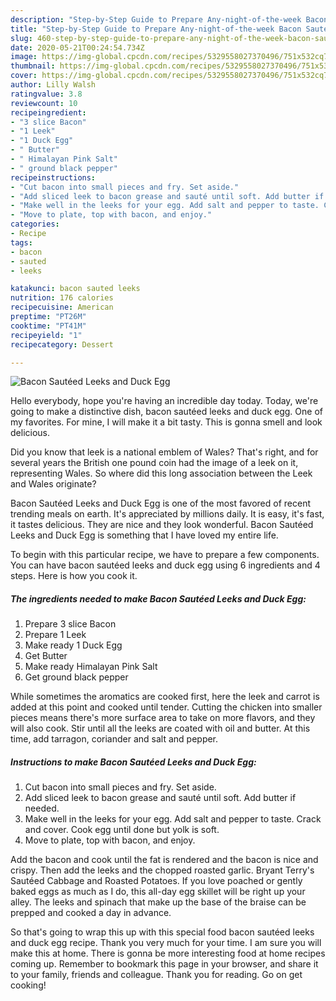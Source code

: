 ```yaml
---
description: "Step-by-Step Guide to Prepare Any-night-of-the-week Bacon Sautéed Leeks and Duck Egg"
title: "Step-by-Step Guide to Prepare Any-night-of-the-week Bacon Sautéed Leeks and Duck Egg"
slug: 460-step-by-step-guide-to-prepare-any-night-of-the-week-bacon-sauteed-leeks-and-duck-egg
date: 2020-05-21T00:24:54.734Z
image: https://img-global.cpcdn.com/recipes/5329558027370496/751x532cq70/bacon-sauteed-leeks-and-duck-egg-recipe-main-photo.jpg
thumbnail: https://img-global.cpcdn.com/recipes/5329558027370496/751x532cq70/bacon-sauteed-leeks-and-duck-egg-recipe-main-photo.jpg
cover: https://img-global.cpcdn.com/recipes/5329558027370496/751x532cq70/bacon-sauteed-leeks-and-duck-egg-recipe-main-photo.jpg
author: Lilly Walsh
ratingvalue: 3.8
reviewcount: 10
recipeingredient:
- "3 slice Bacon"
- "1 Leek"
- "1 Duck Egg"
- " Butter"
- " Himalayan Pink Salt"
- " ground black pepper"
recipeinstructions:
- "Cut bacon into small pieces and fry. Set aside."
- "Add sliced leek to bacon grease and sauté until soft. Add butter if needed."
- "Make well in the leeks for your egg. Add salt and pepper to taste. Crack and cover. Cook egg until done but yolk is soft."
- "Move to plate, top with bacon, and enjoy."
categories:
- Recipe
tags:
- bacon
- sauted
- leeks

katakunci: bacon sauted leeks 
nutrition: 176 calories
recipecuisine: American
preptime: "PT26M"
cooktime: "PT41M"
recipeyield: "1"
recipecategory: Dessert

---
```



![Bacon Sautéed Leeks and Duck Egg](https://img-global.cpcdn.com/recipes/5329558027370496/751x532cq70/bacon-sauteed-leeks-and-duck-egg-recipe-main-photo.jpg)

Hello everybody, hope you're having an incredible day today. Today, we're going to make a distinctive dish, bacon sautéed leeks and duck egg. One of my favorites. For mine, I will make it a bit tasty. This is gonna smell and look delicious.

Did you know that leek is a national emblem of Wales? That&#39;s right, and for several years the British one pound coin had the image of a leek on it, representing Wales. So where did this long association between the Leek and Wales originate?

Bacon Sautéed Leeks and Duck Egg is one of the most favored of recent trending meals on earth. It's appreciated by millions daily. It is easy, it's fast, it tastes delicious. They are nice and they look wonderful. Bacon Sautéed Leeks and Duck Egg is something that I have loved my entire life.


To begin with this particular recipe, we have to prepare a few components. You can have bacon sautéed leeks and duck egg using 6 ingredients and 4 steps. Here is how you cook it.

##### The ingredients needed to make Bacon Sautéed Leeks and Duck Egg:

1. Prepare 3 slice Bacon
1. Prepare 1 Leek
1. Make ready 1 Duck Egg
1. Get  Butter
1. Make ready  Himalayan Pink Salt
1. Get  ground black pepper


While sometimes the aromatics are cooked first, here the leek and carrot is added at this point and cooked until tender. Cutting the chicken into smaller pieces means there&#39;s more surface area to take on more flavors, and they will also cook. Stir until all the leeks are coated with oil and butter. At this time, add tarragon, coriander and salt and pepper. 

##### Instructions to make Bacon Sautéed Leeks and Duck Egg:

1. Cut bacon into small pieces and fry. Set aside.
1. Add sliced leek to bacon grease and sauté until soft. Add butter if needed.
1. Make well in the leeks for your egg. Add salt and pepper to taste. Crack and cover. Cook egg until done but yolk is soft.
1. Move to plate, top with bacon, and enjoy.


Add the bacon and cook until the fat is rendered and the bacon is nice and crispy. Then add the leeks and the chopped roasted garlic. Bryant Terry&#39;s Sautéed Cabbage and Roasted Potatoes. If you love poached or gently baked eggs as much as I do, this all-day egg skillet will be right up your alley. The leeks and spinach that make up the base of the braise can be prepped and cooked a day in advance. 

So that's going to wrap this up with this special food bacon sautéed leeks and duck egg recipe. Thank you very much for your time. I am sure you will make this at home. There is gonna be more interesting food at home recipes coming up. Remember to bookmark this page in your browser, and share it to your family, friends and colleague. Thank you for reading. Go on get cooking!

